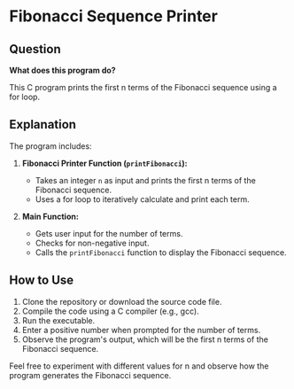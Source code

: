 # Fibonacci Sequence Printer

## Question

**What does this program do?**

This C program prints the first n terms of the Fibonacci sequence using a for loop.

## Explanation

The program includes:

1. **Fibonacci Printer Function (`printFibonacci`):**
   - Takes an integer `n` as input and prints the first n terms of the Fibonacci sequence.
   - Uses a for loop to iteratively calculate and print each term.

2. **Main Function:**
   - Gets user input for the number of terms.
   - Checks for non-negative input.
   - Calls the `printFibonacci` function to display the Fibonacci sequence.

## How to Use

1. Clone the repository or download the source code file.
2. Compile the code using a C compiler (e.g., gcc).
3. Run the executable.
4. Enter a positive number when prompted for the number of terms.
5. Observe the program's output, which will be the first n terms of the Fibonacci sequence.

Feel free to experiment with different values for n and observe how the program generates the Fibonacci sequence.